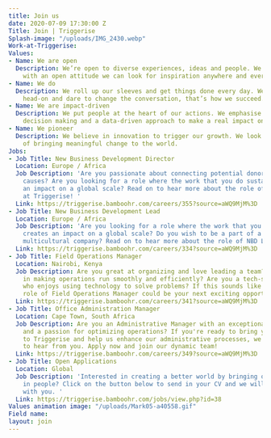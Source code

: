 ```yaml
---
title: Join us
date: 2020-07-09 17:30:00 Z
Title: Join | Triggerise
Splash-image: "/uploads/IMG_2430.webp"
Work-at-Triggerise: 
Values:
- Name: We are open
  Description: We’re open to diverse experiences, ideas and people. We believe that
    with an open attitude we can look for inspiration anywhere and everywhere.
- Name: We do
  Description: We roll up our sleeves and get things done every day. We tackle challenges
    head-on and dare to change the conversation, that’s how we succeed.
- Name: We are impact-driven
  Description: We put people at the heart of our actions. We emphasise evidence-based
    decision making and a data-driven approach to make a real impact on the ground.
- Name: We pioneer
  Description: We believe in innovation to trigger our growth. We look for new possibilities
    of bringing meaningful change to the world.
Jobs:
- Job Title: New Business Development Director
  Location: Europe / Africa
  Job Description: 'Are you passionate about connecting potential donors with meaningful
    causes? Are you looking for a role where the work that you do sustainably creates
    an impact on a global scale? Read on to hear more about the role of NBD Director
    at Triggerise! '
  Link: https://triggerise.bamboohr.com/careers/355?source=aWQ9MjM%3D
- Job Title: New Business Development Lead
  Location: Europe / Africa
  Job Description: 'Are you looking for a role where the work that you do sustainably
    creates an impact on a global scale? Do you wish to be a part of a diverse and
    multicultural company? Read on to hear more about the role of NBD Lead at Triggerise! '
  Link: https://triggerise.bamboohr.com/careers/334?source=aWQ9MjM%3D
- Job Title: Field Operations Manager
  Location: Nairobi, Kenya
  Job Description: Are you great at organizing and love leading a team? Do you thrive
    in making operations run smoothly and efficiently? Are you a tech-savvy leader
    who enjoys using technology to solve problems? If this sounds like you, then the
    role of Field Operations Manager could be your next exciting opportunity.
  Link: https://triggerise.bamboohr.com/careers/341?source=aWQ9MjM%3D
- Job Title: Office Administration Manager
  Location: Cape Town, South Africa
  Job Description: Are you an Administrative Manager with an exceptional eye for detail
    and a passion for optimizing operations? If you're ready to bring your expertise
    to Triggerise and help us enhance our administrative processes, we are excited
    to hear from you. Apply now and join our dynamic team!
  Link: https://triggerise.bamboohr.com/careers/349?source=aWQ9MjM%3D
- Job Title: Open Applications
  Location: Global
  Job Description: 'Interested in creating a better world by bringing out the best
    in people? Click on the button below to send in your CV and we will get in touch
    with you. '
  Link: https://triggerise.bamboohr.com/jobs/view.php?id=38
Values animation image: "/uploads/Mark05-a40558.gif"
Field name: 
layout: join
---
```


